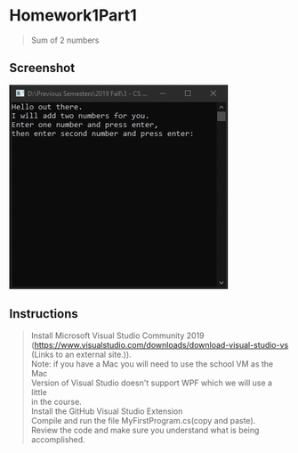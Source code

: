 # Homework1Part1
> Sum of 2 numbers

## Screenshot
![screenshot](Homework1Part1.gif)

## Instructions
> Install Microsoft Visual Studio Community 2019  
> (https://www.visualstudio.com/downloads/download-visual-studio-vs  
> (Links to an external site.)).  
> Note: if you have a Mac you will need to use the school VM as the Mac  
> Version of Visual Studio doesn't support WPF which we will use a little  
> in the course.  
> Install the GitHub Visual Studio Extension  
> Compile and run the file MyFirstProgram.cs(copy and paste).  
> Review the code and make sure you understand what is being accomplished.